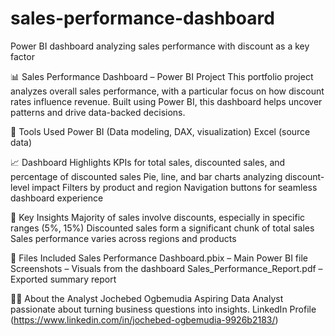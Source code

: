 # sales-performance-dashboard
Power BI dashboard analyzing sales performance with discount as a key factor

📊 Sales Performance Dashboard – Power BI Project
This portfolio project analyzes overall sales performance, with a particular focus on how discount rates influence revenue. Built using Power BI, this dashboard helps uncover patterns and drive data-backed decisions.

🔧 Tools Used
Power BI (Data modeling, DAX, visualization)
Excel (source data)

📈 Dashboard Highlights
KPIs for total sales, discounted sales, and percentage of discounted sales
Pie, line, and bar charts analyzing discount-level impact
Filters by product and region
Navigation buttons for seamless dashboard experience

🎯 Key Insights
Majority of sales involve discounts, especially in specific ranges (5%, 15%)
Discounted sales form a significant chunk of total sales
Sales performance varies across regions and products

📁 Files Included
Sales Performance Dashboard.pbix – Main Power BI file
Screenshots – Visuals from the dashboard
Sales_Performance_Report.pdf – Exported summary report

👩‍💻 About the Analyst
Jochebed Ogbemudia
Aspiring Data Analyst passionate about turning business questions into insights.
LinkedIn Profile (https://www.linkedin.com/in/jochebed-ogbemudia-9926b2183/)

